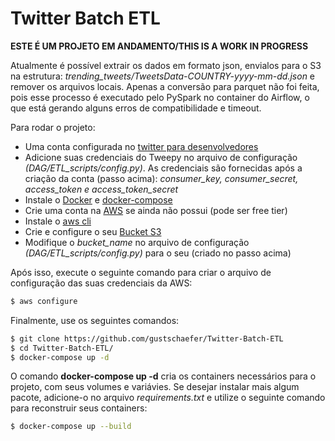 # Twitter Batch ETL

**ESTE É UM PROJETO EM ANDAMENTO/THIS IS A WORK IN PROGRESS**

Atualmente é possível extrair os dados em formato json, envialos para o S3 na estrutura: *trending_tweets/TweetsData-COUNTRY-yyyy-mm-dd.json* e remover os arquivos locais. Apenas a conversão para parquet não foi feita, pois esse processo é executado pelo PySpark no container do Airflow, o que está gerando alguns erros de compatibilidade e timeout.

Para rodar o projeto:

- Uma conta configurada no [twitter para desenvolvedores](https://developer.twitter.com/en)
- Adicione suas credenciais do Tweepy no arquivo de configuração *(DAG/ETL_scripts/config.py)*. As credenciais são fornecidas após a criação da conta (passo acima): *consumer_key, consumer_secret, access_token e access_token_secret*
- Instale o [Docker](https://docs.docker.com/engine/install/ubuntu/) e [docker-compose](https://docs.docker.com/compose/install/)
- Crie uma conta na [AWS](https://aws.amazon.com/pt/free/) se ainda não possui (pode ser free tier)
- Instale o [aws cli](https://docs.aws.amazon.com/cli/latest/userguide/install-cliv2-linux.html)
- Crie e configure o seu [Bucket S3](https://docs.aws.amazon.com/AmazonS3/latest/userguide/creating-bucket.html)
- Modifique o *bucket_name* no arquivo de configuração *(DAG/ETL_scripts/config.py)* para o seu (criado no passo acima)

Após isso, execute o seguinte comando para criar o arquivo de configuração das suas credenciais da AWS:

```bash
$ aws configure
```

Finalmente, use os seguintes comandos:

```bash
$ git clone https://github.com/gustschaefer/Twitter-Batch-ETL
$ cd Twitter-Batch-ETL/
$ docker-compose up -d
```

O comando **docker-compose up -d** cria os containers necessários para o projeto, com seus volumes e variávies. Se desejar instalar mais algum pacote, adicione-o no arquivo *requirements.txt* e utilize o seguinte comando para reconstruir seus containers:

```bash
$ docker-compose up --build
```


